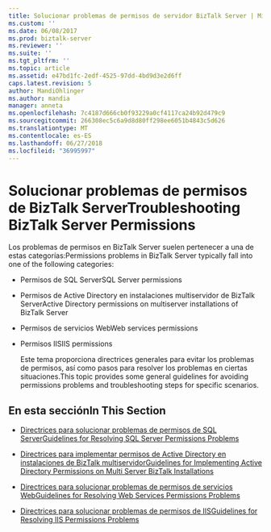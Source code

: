 ```yaml
---
title: Solucionar problemas de permisos de servidor BizTalk Server | Microsoft Docs
ms.custom: ''
ms.date: 06/08/2017
ms.prod: biztalk-server
ms.reviewer: ''
ms.suite: ''
ms.tgt_pltfrm: ''
ms.topic: article
ms.assetid: e47bd1fc-2edf-4525-97dd-4bd9d3e2d6ff
caps.latest.revision: 5
author: MandiOhlinger
ms.author: mandia
manager: anneta
ms.openlocfilehash: 7c4187d666cb0f93229a0cf4117ca24b92d479c9
ms.sourcegitcommit: 266308ec5c6a9d8d80ff298ee6051b4843c5d626
ms.translationtype: MT
ms.contentlocale: es-ES
ms.lasthandoff: 06/27/2018
ms.locfileid: "36995997"
---
```

# <a name="troubleshooting-biztalk-server-permissions"></a><span data-ttu-id="649de-102">Solucionar problemas de permisos de BizTalk Server</span><span class="sxs-lookup"><span data-stu-id="649de-102">Troubleshooting BizTalk Server Permissions</span></span>
<span data-ttu-id="649de-103">Los problemas de permisos en BizTalk Server suelen pertenecer a una de estas categorías:</span><span class="sxs-lookup"><span data-stu-id="649de-103">Permissions problems in BizTalk Server typically fall into one of the following categories:</span></span>  
  
- <span data-ttu-id="649de-104">Permisos de SQL Server</span><span class="sxs-lookup"><span data-stu-id="649de-104">SQL Server permissions</span></span>  
  
- <span data-ttu-id="649de-105">Permisos de Active Directory en instalaciones multiservidor de BizTalk Server</span><span class="sxs-lookup"><span data-stu-id="649de-105">Active Directory permissions on multiserver installations of BizTalk Server</span></span>  
  
- <span data-ttu-id="649de-106">Permisos de servicios Web</span><span class="sxs-lookup"><span data-stu-id="649de-106">Web services permissions</span></span>  
  
- <span data-ttu-id="649de-107">Permisos IIS</span><span class="sxs-lookup"><span data-stu-id="649de-107">IIS permissions</span></span>  
  
  <span data-ttu-id="649de-108">Este tema proporciona directrices generales para evitar los problemas de permisos, así como pasos para resolver los problemas en ciertas situaciones.</span><span class="sxs-lookup"><span data-stu-id="649de-108">This topic provides some general guidelines for avoiding permissions problems and troubleshooting steps for specific scenarios.</span></span>  
  
## <a name="in-this-section"></a><span data-ttu-id="649de-109">En esta sección</span><span class="sxs-lookup"><span data-stu-id="649de-109">In This Section</span></span>  
  
-   [<span data-ttu-id="649de-110">Directrices para solucionar problemas de permisos de SQL Server</span><span class="sxs-lookup"><span data-stu-id="649de-110">Guidelines for Resolving SQL Server Permissions Problems</span></span>](../core/guidelines-for-resolving-sql-server-permissions-problems.md)  
  
-   [<span data-ttu-id="649de-111">Directrices para implementar permisos de Active Directory en instalaciones de BizTalk multiservidor</span><span class="sxs-lookup"><span data-stu-id="649de-111">Guidelines for Implementing Active Directory Permissions on Multi Server BizTalk Installations</span></span>](../core/implement-active-directory-permissions-on-multi-server-biztalk-installations.md)  
  
-   [<span data-ttu-id="649de-112">Directrices para solucionar problemas de permisos de servicios Web</span><span class="sxs-lookup"><span data-stu-id="649de-112">Guidelines for Resolving Web Services Permissions Problems</span></span>](../core/guidelines-for-resolving-web-services-permissions-problems.md)  
  
-   [<span data-ttu-id="649de-113">Directrices para solucionar problemas de permisos de IIS</span><span class="sxs-lookup"><span data-stu-id="649de-113">Guidelines for Resolving IIS Permissions Problems</span></span>](../core/guidelines-for-resolving-iis-permissions-problems.md)